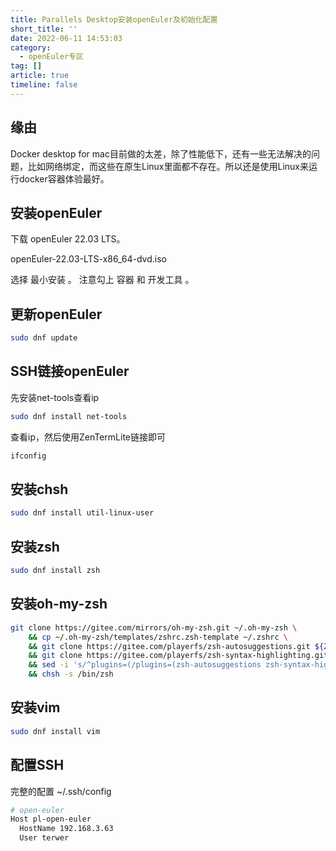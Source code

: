 ```yaml
---
title: Parallels Desktop安装openEuler及初始化配置
short_title: ''
date: 2022-06-11 14:53:03
category:
  - openEuler专区
tag: []
article: true
timeline: false
---
```

## 缘由

Docker desktop for mac目前做的太差，除了性能低下，还有一些无法解决的问题，比如网络绑定，而这些在原生Linux里面都不存在。所以还是使用Linux来运行docker容器体验最好。

## 安装openEuler

下载 openEuler 22.03 LTS。

openEuler-22.03-LTS-x86_64-dvd.iso

选择 最小安装 。 注意勾上 容器 和 开发工具 。

## 更新openEuler

```bash
sudo dnf update
```

## SSH链接openEuler

先安装net-tools查看ip

```bash
sudo dnf install net-tools
```

查看ip，然后使用ZenTermLite链接即可

```bash
ifconfig
```

## 安装chsh

```bash
sudo dnf install util-linux-user
```

## 安装zsh

```bash
sudo dnf install zsh
```

## 安装oh-my-zsh

```bash
git clone https://gitee.com/mirrors/oh-my-zsh.git ~/.oh-my-zsh \
    && cp ~/.oh-my-zsh/templates/zshrc.zsh-template ~/.zshrc \
    && git clone https://gitee.com/playerfs/zsh-autosuggestions.git ${ZSH_CUSTOM:-~/.oh-my-zsh/custom}/plugins/zsh-autosuggestions \
    && git clone https://gitee.com/playerfs/zsh-syntax-highlighting.git ${ZSH_CUSTOM:-~/.oh-my-zsh/custom}/plugins/zsh-syntax-highlighting \
    && sed -i 's/^plugins=(/plugins=(zsh-autosuggestions zsh-syntax-highlighting /' ~/.zshrc \
    && chsh -s /bin/zsh
```

## 安装vim

```bash
sudo dnf install vim
```

## 配置SSH

完整的配置 ~/.ssh/config

```bash
# open-euler
Host pl-open-euler
  HostName 192.168.3.63
  User terwer
```